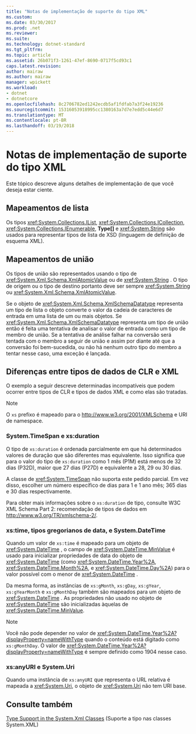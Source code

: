 ```yaml
---
title: "Notas de implementação de suporte do tipo XML"
ms.custom: 
ms.date: 03/30/2017
ms.prod: .net
ms.reviewer: 
ms.suite: 
ms.technology: dotnet-standard
ms.tgt_pltfrm: 
ms.topic: article
ms.assetid: 26b071f3-1261-47ef-8690-0717f5cd93c1
caps.latest.revision: 
author: mairaw
ms.author: mairaw
manager: wpickett
ms.workload:
- dotnet
- dotnetcore
ms.openlocfilehash: 8c2706782ed1242ecdb5af1fdfab7a3f24e19236
ms.sourcegitcommit: 15316053918995cc1380163a7d7e7edd5c44e6d7
ms.translationtype: MT
ms.contentlocale: pt-BR
ms.lasthandoff: 03/19/2018
---
```

# <a name="xml-type-support-implementation-notes"></a>Notas de implementação de suporte do tipo XML
Este tópico descreve alguns detalhes de implementação de que você deseja estar ciente.  
  
## <a name="list-mappings"></a>Mapeamentos de lista  
 Os tipos <xref:System.Collections.IList>, <xref:System.Collections.ICollection>, <xref:System.Collections.IEnumerable>, **Type[]** e <xref:System.String> são usados para representar tipos de lista de XSD (linguagem de definição de esquema XML).  
  
## <a name="union-mappings"></a>Mapeamentos de união  
 Os tipos de união são representados usando o tipo de <xref:System.Xml.Schema.XmlAtomicValue> ou de <xref:System.String> . O tipo de origem ou o tipo de destino portanto deve ser sempre <xref:System.String> ou <xref:System.Xml.Schema.XmlAtomicValue>.  
  
 Se o objeto de <xref:System.Xml.Schema.XmlSchemaDatatype> representa um tipo de lista o objeto converte o valor da cadeia de caracteres de entrada em uma lista de um ou mais objetos. Se <xref:System.Xml.Schema.XmlSchemaDatatype> representa um tipo de união então é feita uma tentativa de analisar o valor de entrada como um tipo de membro de união. Se a tentativa de análise falhar na conversão será tentada com o membro a seguir de união e assim por diante até que a conversão foi bem-sucedida, ou não há nenhum outro tipo do membro a tentar nesse caso, uma exceção é lançada.  
  
## <a name="differences-between-clr-and-xml-data-types"></a>Diferenças entre tipos de dados de CLR e XML  
 O exemplo a seguir descreve determinadas incompatíveis que podem ocorrer entre tipos de CLR e tipos de dados XML e como elas são tratadas.  
  
> [!NOTE]
>  O `xs` prefixo é mapeado para o http://www.w3.org/2001/XMLSchema e URI de namespace.  
  
### <a name="systemtimespan-and-xsduration"></a>System.TimeSpan e xs:duration  
 O tipo de `xs:duration` é ordenada parcialmente em que há determinados valores de duração que são diferentes mas equivalente. Isso significa que para o valor do tipo de `xs:duration` como 1 mês (P1M) está menos de 32 dias (P32D), maior que 27 dias (P27D) e equivalente a 28, 29 ou 30 dias.  
  
 A classe de <xref:System.TimeSpan> não suporta este pedido parcial. Em vez disso, escolher um número específico de dias para 1 e 1 ano mês; 365 dias e 30 dias respectivamente.  
  
 Para obter mais informações sobre o `xs:duration` de tipo, consulte W3C XML Schema Part 2: recomendação de tipos de dados em http://www.w3.org/TR/xmlschema-2/.  
  
### <a name="xstime-gregorian-date-types-and-systemdatetime"></a>xs:time, tipos gregorianos de data, e System.DateTime  
 Quando um valor de `xs:time` é mapeado para um objeto de <xref:System.DateTime> , o campo de <xref:System.DateTime.MinValue> é usado para inicializar propriedades de data do objeto de <xref:System.DateTime> (como <xref:System.DateTime.Year%2A>, <xref:System.DateTime.Month%2A>, e <xref:System.DateTime.Day%2A>) para o valor possível com o menor de <xref:System.DateTime> .  
  
 Da mesma forma, as instâncias de `xs:gMonth`, `xs:gDay`, `xs:gYear`, `xs:gYearMonth` e `xs:gMonthDay` também são mapeados para um objeto de <xref:System.DateTime> . As propriedades não usado no objeto de <xref:System.DateTime> são inicializadas àquelas de <xref:System.DateTime.MinValue>.  
  
> [!NOTE]
>  Você não pode depender no valor de <xref:System.DateTime.Year%2A?displayProperty=nameWithType> quando o conteúdo está digitado como `xs:gMonthDay`. O valor de <xref:System.DateTime.Year%2A?displayProperty=nameWithType> é sempre definido como 1904 nesse caso.  
  
### <a name="xsanyuri-and-systemuri"></a>xs:anyURI e System.Uri  
 Quando uma instância de `xs:anyURI` que representa o URL relativa é mapeada a <xref:System.Uri>, o objeto de <xref:System.Uri> não tem URI base.  
  
## <a name="see-also"></a>Consulte também  
 [Type Support in the System.Xml Classes](../../../../docs/standard/data/xml/type-support-in-the-system-xml-classes.md) (Suporte a tipo nas classes System.XML)
